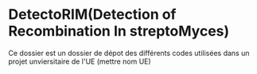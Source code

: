 # DetectoRIM(Detection of Recombination In streptoMyces)
Ce dossier est un dossier de dépot des différents codes utilisées dans un projet unviersitaire de l'UE (mettre nom UE)

